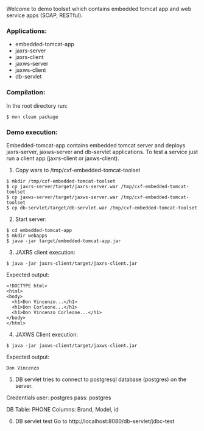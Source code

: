 Welcome to demo toolset which contains embedded tomcat app and web service apps (SOAP, RESTful).

### Applications:
  - embedded-tomcat-app
  - jaxrs-server
  - jaxrs-client
  - jaxws-server
  - jaxws-client
  - db-servlet


### Compilation:   
In the root directory run:   

~~~
$ mvn clean package   
~~~

### Demo execution:   
Embedded-tomcat-app contains embedded tomcat server and deploys jaxrs-server, jaxws-server and db-servlet applications. To test a service just run a client app (jaxrs-client or jaxws-client).  

1) Copy wars to /tmp/cxf-embedded-tomcat-toolset
~~~
$ mkdir /tmp/cxf-embedded-tomcat-toolset  
$ cp jaxrs-server/target/jaxrs-server.war /tmp/cxf-embedded-tomcat-toolset  
$ cp jaxws-server/target/jaxws-server.war /tmp/cxf-embedded-tomcat-toolset  
$ cp db-servlet/target/db-servlet.war /tmp/cxf-embedded-tomcat-toolset
~~~

2) Start server:
~~~
$ cd embedded-tomcat-app
$ mkdir webapps
$ java -jar target/embedded-tomcat-app.jar
~~~

3) JAXRS client execution:
~~~
$ java -jar jaxrs-client/target/jaxrs-client.jar
~~~

Expected output:
~~~
<!DOCTYPE html>  
<html>  
<body>  
  <h1>Don Vincenzo...</h1>  
  <h1>Don Corleone...</h1>  
  <h1>Don Vincenzo Corleone...</h1>  
</body>  
</html>  
~~~

4) JAXWS Client execution:
~~~
$ java -jar jaxws-client/target/jaxws-client.jar  
~~~

Expected output:  
~~~
Don Vincenzo  
~~~

5) DB servlet tries to connect to postgresql database (postgres) on the server. 

Credentials 
	user: postgres 
	pass: postgres

DB Table: PHONE
Columns: Brand, Model, id

6) DB servlet test
Go to http://localhost:8080/db-servlet/jdbc-test
